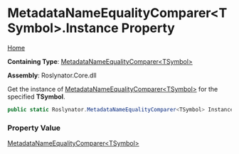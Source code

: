 # MetadataNameEqualityComparer\<TSymbol\>\.Instance Property

[Home](../../../README.md)

**Containing Type**: [MetadataNameEqualityComparer\<TSymbol\>](../README.md)

**Assembly**: Roslynator\.Core\.dll

  
Get the instance of [MetadataNameEqualityComparer\<TSymbol\>](../README.md) for the specified **TSymbol**\.

```csharp
public static Roslynator.MetadataNameEqualityComparer<TSymbol> Instance { get; }
```

### Property Value

[MetadataNameEqualityComparer\<TSymbol\>](../README.md)

